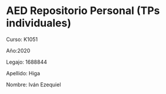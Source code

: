 # AED Repositorio Personal (TPs individuales)

Curso: K1051  

Año:2020

Legajo: 1688844

Apellido: Higa

Nombre: Iván Ezequiel
